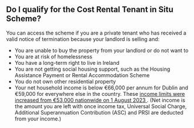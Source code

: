 ##  Do I qualify for the Cost Rental Tenant in Situ Scheme?

You can access the scheme if you are a private tenant who has received a valid
notice of termination because your landlord is selling and:

  * You are unable to buy the property from your landlord or do not want to 
  * You are at risk of homelessness 
  * You have a long-term right to live in Ireland 
  * You are not getting social housing support, such as the Housing Assistance Payment or Rental Accommodation Scheme 
  * You do not own other residential property 
  * Your net household income is below €66,000 per annum for Dublin and €59,000 for everywhere else in the country. These [ income limits were increased from €53,000 nationwide on 1 August 2023 ](https://www.gov.ie/en/press-release/18146-new-income-eligibility-limits-for-affordable-cost-rental-take-effect/) . (Net income is the amount you are left with once income tax, Universal Social Charge, Additional Superannuation Contribution (ASC) and PRSI are deducted from your income.) 
